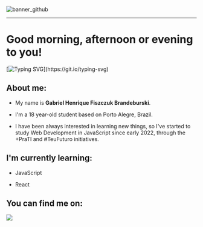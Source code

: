![banner_github](https://user-images.githubusercontent.com/107951852/181027994-584dce92-52d3-4af4-ac2c-9c502bf0af9b.png)

---

# Good morning, afternoon or evening to you!

[![Typing SVG](https://readme-typing-svg.herokuapp.com?font=Atkinson+Hyperlegible&size=22&duration=6000&color=54DACD&vCenter=true&width=222&height=70&lines=Hey+there!;Welcome+to+my+profile!)](https://git.io/typing-svg)

## About me:
- My name is **Gabriel Henrique Fiszczuk Brandeburski**. 

- I'm a 18 year-old student based on Porto Alegre, Brazil. 

- I have been always interested in learning new things, so I've started to study Web Development in JavaScript since early 2022, through the +PraTI and #TeuFuturo initiatives.


## I'm currently learning: 
- JavaScript

- React

## You can find me on: 
<a href=https://www.linkedin.com/in/gabriel-henrique-fiszczuk-brandeburski/><img src="https://img.shields.io/badge/LinkedIn-%230077B5.svg?&style=flat&logo=linkedIn&logoColor=0A66C2&color=0A66C2&labelColor=white"></a>
